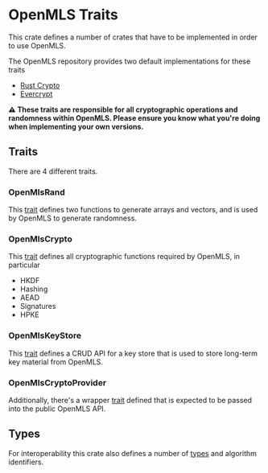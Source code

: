 # OpenMLS Traits

This crate defines a number of crates that have to be implemented in order to use OpenMLS.

The OpenMLS repository provides two default implementations for these traits

- [Rust Crypto](../openmls_rust_crypto/Readme.md)
- [Evercrypt](../evercrypt_backend/Readme.md)

**⚠️ These traits are responsible for all cryptographic operations and randomness within OpenMLS. Please ensure you know what you're doing when implementing your own versions.**

## Traits

There are 4 different traits.

### OpenMlsRand

This [trait](./src/random.rs) defines two functions to generate arrays and vectors, and is used by OpenMLS to generate randomness.

### OpenMlsCrypto

This [trait](./src/crypto.rs) defines all cryptographic functions required by OpenMLS, in particular

- HKDF
- Hashing
- AEAD
- Signatures
- HPKE

### OpenMlsKeyStore

This [trait](./src/key_store.rs) defines a CRUD API for a key store that is used to store long-term key material from OpenMLS.

### OpenMlsCryptoProvider
Additionally, there's a wrapper [trait](./src/traits.rs) defined that is expected to be passed into the public OpenMLS API.

## Types
For interoperability this crate also defines a number of [types](./src/types.rs) and algorithm identifiers.
